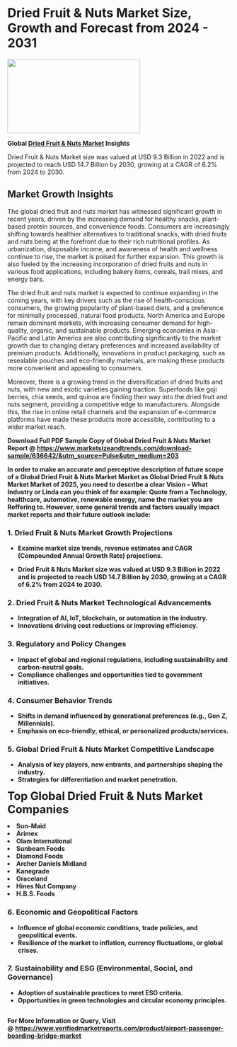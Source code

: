 <H1>Dried Fruit & Nuts Market Size, Growth and Forecast from 2024 - 2031</H1><img class="aligncenter size-medium wp-image-584254" src="https://thirdeyenews.in/wp-content/uploads/2024/09/Global-Market-Research-300x168.jpeg" alt="" width="300" height="168" /><p><strong>Global&nbsp;<a href="https://www.marketsizeandtrends.com/download-sample/636642/&amp;utm_source=Pulse&amp;utm_medium=203">Dried Fruit & Nuts Market</a> Insights</strong></p><p>Dried Fruit & Nuts Market size was valued at USD 9.3 Billion in 2022 and is projected to reach USD 14.7 Billion by 2030, growing at a CAGR of 6.2% from 2024 to 2030.</p><p><h2>Market Growth Insights</h2> <p>The global dried fruit and nuts market has witnessed significant growth in recent years, driven by the increasing demand for healthy snacks, plant-based protein sources, and convenience foods. Consumers are increasingly shifting towards healthier alternatives to traditional snacks, with dried fruits and nuts being at the forefront due to their rich nutritional profiles. As urbanization, disposable income, and awareness of health and wellness continue to rise, the market is poised for further expansion. This growth is also fueled by the increasing incorporation of dried fruits and nuts in various food applications, including bakery items, cereals, trail mixes, and energy bars.</p> <p><strong></strong></p> <p>The dried fruit and nuts market is expected to continue expanding in the coming years, with key drivers such as the rise of health-conscious consumers, the growing popularity of plant-based diets, and a preference for minimally processed, natural food products. North America and Europe remain dominant markets, with increasing consumer demand for high-quality, organic, and sustainable products. Emerging economies in Asia-Pacific and Latin America are also contributing significantly to the market growth due to changing dietary preferences and increased availability of premium products. Additionally, innovations in product packaging, such as resealable pouches and eco-friendly materials, are making these products more convenient and appealing to consumers.</p> <p>Moreover, there is a growing trend in the diversification of dried fruits and nuts, with new and exotic varieties gaining traction. Superfoods like goji berries, chia seeds, and quinoa are finding their way into the dried fruit and nuts segment, providing a competitive edge to manufacturers. Alongside this, the rise in online retail channels and the expansion of e-commerce platforms have made these products more accessible, contributing to a wider market reach.</p> <p><strong></p><p><span class=""><strong>Download Full PDF Sample Copy of Global Dried Fruit & Nuts Market Report</strong> @ <a href="https://www.marketsizeandtrends.com/download-sample/636642/&amp;utm_source=Pulse&amp;utm_medium=203" target="_blank">https://www.marketsizeandtrends.com/download-sample/636642/&amp;utm_source=Pulse&amp;utm_medium=203</a></span></p><p>In order to make an accurate and perceptive description of future scope of a Global&nbsp;Dried Fruit & Nuts Market Market as Global&nbsp;Dried Fruit & Nuts Market Market of 2025, you need to describe a clear Vision &ndash; What Industry or Linda can you think of for example: Quote from a Technology, healthcare, automotive, renewable energy, name the market you are Reffering to. However, some general trends and factors usually impact market reports and their future outlook include:</p><h3>1.&nbsp;<strong>Dried Fruit & Nuts Market Growth Projections</strong></h3><ul><li>Examine market size trends, revenue estimates and CAGR (Compounded Annual Growth Rate) projections.</li><li><p>Dried Fruit & Nuts Market size was valued at USD 9.3 Billion in 2022 and is projected to reach USD 14.7 Billion by 2030, growing at a CAGR of 6.2% from 2024 to 2030.</p></li></ul><h3>2.&nbsp;<strong>Dried Fruit & Nuts Market Technological Advancements</strong></h3><ul><li>Integration of AI, IoT, blockchain, or automation in the industry.</li><li>Innovations driving cost reductions or improving efficiency.</li></ul><h3>3.&nbsp;<strong>Regulatory and Policy Changes</strong></h3><ul><li>Impact of global and regional regulations, including sustainability and carbon-neutral goals.</li><li>Compliance challenges and opportunities tied to government initiatives.</li></ul><h3>4.&nbsp;<strong>Consumer Behavior Trends</strong></h3><ul><li>Shifts in demand influenced by generational preferences (e.g., Gen Z, Millennials).</li><li>Emphasis on eco-friendly, ethical, or personalized products/services.</li></ul><h3>5.&nbsp;<strong>Global Dried Fruit & Nuts Market Competitive Landscape</strong></h3><ul><li>Analysis of key players, new entrants, and partnerships shaping the industry.</li><li>Strategies for differentiation and market penetration.</li></ul><p data-pm-slice="1 1 []"><span style="color: inherit; font-family: inherit; font-size: 25px;">Top Global Dried Fruit & Nuts Market Companies</span></p><div class="" data-test-id=""><p><li>Sun-Maid</li><li> Arimex</li><li> Olam International</li><li> Sunbeam Foods</li><li> Diamond Foods</li><li> Archer Daniels Midland</li><li> Kanegrade</li><li> Graceland</li><li> Hines Nut Company</li><li> H.B.S. Foods</li></p></div><h3>6.&nbsp;<strong>Economic and Geopolitical Factors</strong></h3><ul><li>Influence of global economic conditions, trade policies, and geopolitical events.</li><li>Resilience of the market to inflation, currency fluctuations, or global crises.</li></ul><h3>7.&nbsp;<strong>Sustainability and ESG (Environmental, Social, and Governance)</strong></h3><ul><li>Adoption of sustainable practices to meet ESG criteria.</li><li>Opportunities in green technologies and circular economy principles.</li></ul><h2><strong style="font-size: 14px;">For More Information or Query, Visit @&nbsp;</strong><a style="background-color: #ffffff; font-size: 14px;" href="https://www.marketsizeandtrends.com/report/dried-fruit-nuts-market/" target="_blank">https://www.verifiedmarketreports.com/product/airport-passenger-boarding-bridge-market</a></h2>
